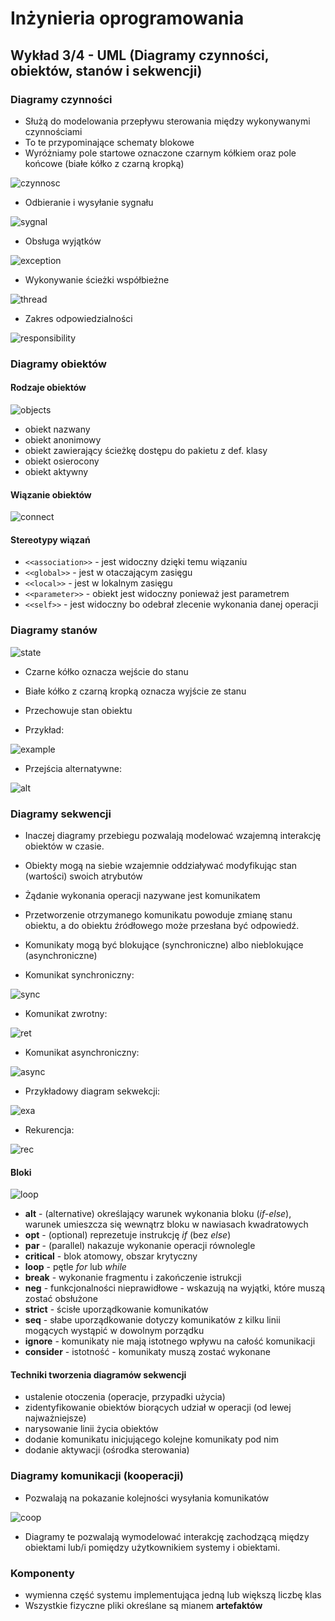 
Inżynieria oprogramowania
===

## Wykład 3/4 - UML (Diagramy czynności, obiektów, stanów i sekwencji)

### Diagramy czynności

- Służą do modelowania przepływu sterowania między wykonywanymi czynnościami
- To te przypominające schematy blokowe
- Wyróżniamy pole startowe oznaczone czarnym kółkiem oraz pole końcowe (białe kółko z czarną kropką)

![czynnosc](1.png)

- Odbieranie i wysyłanie sygnału

![sygnal](2.png)

- Obsługa wyjątków

![exception](3.png)

- Wykonywanie ścieżki współbieżne

![thread](4.png)

- Zakres odpowiedzialności

![responsibility](5.png)

### Diagramy obiektów

#### Rodzaje obiektów

![objects](6.png)

- obiekt nazwany
- obiekt anonimowy
- obiekt zawierający ścieżkę dostępu do pakietu z def. klasy
- obiekt osierocony
- obiekt aktywny

#### Wiązanie obiektów

![connect](7.png)

#### Stereotypy wiązań

- `<<association>>` - jest widoczny dzięki temu wiązaniu
- `<<global>>` - jest w otaczającym zasięgu
- `<<local>>` - jest w lokalnym zasięgu
- `<<parameter>>` - obiekt jest widoczny ponieważ jest parametrem
- `<<self>>` - jest widoczny bo odebrał zlecenie wykonania danej operacji

### Diagramy stanów

![state](8.png)

- Czarne kółko oznacza wejście do stanu
- Białe kółko z czarną kropką oznacza wyjście ze stanu
- Przechowuje stan obiektu

- Przykład:

![example](9.png)

- Przejścia alternatywne:

![alt](10.png)

### Diagramy sekwencji

- Inaczej diagramy przebiegu pozwalają modelować wzajemną interakcję obiektów w czasie.
- Obiekty mogą na siebie wzajemnie oddziaływać modyfikując stan (wartości) swoich atrybutów
- Żądanie wykonania operacji nazywane jest komunikatem
- Przetworzenie otrzymanego komunikatu powoduje zmianę stanu obiektu, a do obiektu źródłowego może przesłana być odpowiedź.
- Komunikaty mogą być blokujące (synchroniczne) albo nieblokujące (asynchroniczne)

- Komunikat synchroniczny:

![sync](11.png)

- Komunikat zwrotny:

![ret](12.png)

- Komunikat asynchroniczny:

![async](13.png)

- Przykładowy diagram sekwekcji:

![exa](14.png)

- Rekurencja:

![rec](15.png)

#### Bloki

![loop](16.png)

- **alt** - (alternative) określający warunek wykonania bloku (*if-else*), warunek umieszcza się wewnątrz bloku w nawiasach kwadratowych
- **opt** - (optional) reprezetuje instrukcję *if* (bez *else*)
- **par** - (parallel) nakazuje wykonanie operacji równolegle
- **critical** - blok atomowy, obszar krytyczny
- **loop** - pętle *for* lub *while*
- **break** - wykonanie fragmentu i zakończenie istrukcji
- **neg** - funkcjonalności nieprawidłowe - wskazują na wyjątki, które muszą zostać obsłużone
- **strict** - ścisłe uporządkowanie komunikatów
- **seq** - słabe uporządkowanie dotyczy komunikatów z kilku linii mogących wystąpić w dowolnym porządku
- **ignore** - komunikaty nie mają istotnego wpływu na całość komunikacji
- **consider** - istotność - komunikaty muszą zostać wykonane

#### Techniki tworzenia diagramów sekwencji

- ustalenie otoczenia (operacje, przypadki użycia)
- zidentyfikowanie obiektów biorących udział w operacji (od lewej najważniejsze)
- narysowanie linii życia obiektów
- dodanie komunikatu inicjującego kolejne komunikaty pod nim
- dodanie aktywacji (ośrodka sterowania)

### Diagramy komunikacji (kooperacji)

- Pozwalają na pokazanie kolejności wysyłania komunikatów

![coop](17.png)

- Diagramy te pozwalają wymodelować interakcję zachodzącą między obiektami lub/i pomiędzy użytkownikiem systemy i obiektami.

### Komponenty

- wymienna część systemu implementująca jedną lub większą liczbę klas
- Wszystkie fizyczne pliki określane są mianem __artefaktów__

